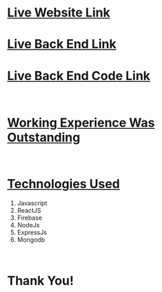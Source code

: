 <h1><a href=" https://travelagency280746.web.app/">Live Website Link</a></h1>
<h1><a href="https://travel-agency-neon.vercel.app/">Live Back End Link</a></h1>
<h1><a href="https://github.com/Porgramming-Hero-web-course/b6a11-service-review-server-side-samimsarkar">Live Back End Code Link</a></h1>
<br>
<h1><u>Working Experience Was Outstanding</u></h1>
<ul>
    <!-- <li>This kind of project creating for the first time a application using a database in NodeJs</li>
    <li>I have used all knowledge i gained while making this kind of project.</li>
    <li>For the first time i have used JWT Tokens in a project</li>
    <li>While creating this project i faced a lot of problems but Alhamdulillah finished it</li> -->
</ul>

<br>
<h1><u>Technologies Used</u></h1>
<ol>
    <li>Javascript</li>
    <li>ReactJS</li>
    <li>Firebase</li>
    <li>NodeJs</li>
    <li>ExpressJs</li>
    <li>Mongodb</li>
</ol>

<br>
<h1>Thank You!</h1>